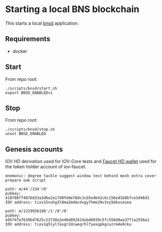 # Starting a local BNS blockchain

This starts a local [bnsd](https://github.com/iov-one/weave) application.

## Requirements

- docker

## Start

From repo root:

```
./scripts/bnsd/start.sh
export BNSD_ENABLED=1
```

## Stop

From repo root:

```
./scripts/bnsd/stop.sh
unset BNSD_ENABLED
```

## Genesis accounts

IOV HD derivation used for IOV-Core tests and
[Faucet HD wallet](https://github.com/iov-one/iov-faucet/#faucet-hd-wallet) used
for the token holder account of iov-faucet.

```
mnemonic: degree tackle suggest window test behind mesh extra cover prepare oak script

path: m/44'/234'/0'
pubkey: 418f88ff4876d33a3d6e2a17d0fe0e78dc3cb5e4b42c6c156ed1b8bfce5d46d1
IOV address: tiov15nuhg3l8ma2mdmcdvgy7hme20v3xy5mkxcezea

path: m/1229936198'/1'/0'/0'
pubkey: e05f47e7639b47625c23738e2e46d092819abd6039c5fc550d9aa37f1a2556a1
IOV address: tiov1q5lyl7asgr2dcweqrhlfyexqpkgcuzrm4e0cku
```
